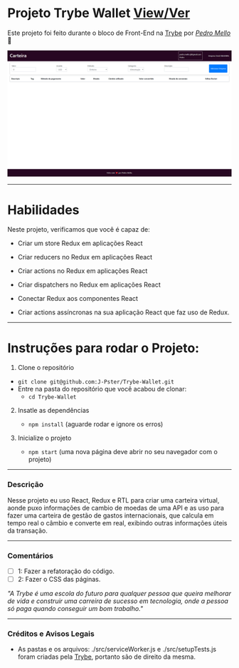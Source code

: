 # Projeto Trybe Wallet [View/Ver]()
Este projeto foi feito durante o bloco de Front-End na [Trybe](https://www.betrybe.com/) por _[Pedro Mello](https://www.linkedin.com/in/pedro-rfmello/)_ :rocket:

<img src="/preview.png" alt="My cool logo"/>

---

# Habilidades
Neste projeto, verificamos que você é capaz de:

* Criar um store Redux em aplicações React

* Criar reducers no Redux em aplicações React

* Criar actions no Redux em aplicações React

* Criar dispatchers no Redux em aplicações React

* Conectar Redux aos componentes React

* Criar actions assíncronas na sua aplicação React que faz uso de Redux.

---

# Instruções para rodar o Projeto:

1. Clone o repositório
  * `git clone git@github.com:J-Pster/Trybe-Wallet.git`
  * Entre na pasta do repositório que você acabou de clonar:
    * `cd Trybe-Wallet`

2. Insatle as dependências
    * `npm install` (aguarde rodar e ignore os erros)

3. Inicialize o projeto
    * `npm start` (uma nova página deve abrir no seu navegador com o projeto)

---

### Descrição

Nesse projeto eu uso React, Redux e RTL para criar uma carteira virtual, aonde puxo informações de cambio de moedas de uma API e as uso para fazer uma carteira de gestão de gastos internacionais, que calcula em tempo real o câmbio e converte em real, exibindo outras informações úteis da transação.

---

### Comentários
- [ ] 1: Fazer a refatoração do código.
- [ ] 2: Fazer o CSS das páginas.

_"A Trybe é uma escola do futuro para qualquer pessoa que queira melhorar de vida e construir uma carreira de sucesso em tecnologia, onde a pessoa só paga quando conseguir um bom trabalho."_

---

### Créditos e Avisos Legais
- As pastas e os arquivos: ./src/serviceWorker.js e ./src/setupTests.js  foram criadas pela [Trybe](https://www.betrybe.com/), portanto são de direito da mesma.

